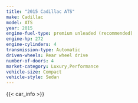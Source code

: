 ```yaml
---
title: "2015 Cadillac ATS"
make: Cadillac
model: ATS
year: 2015
engine-fuel-type: premium unleaded (recommended)
engine-hp: 272
engine-cylinders: 4
transmission-type: Automatic
driven-wheels: Rear wheel drive
number-of-doors: 4
market-category: Luxury,Performance
vehicle-size: Compact
vehicle-style: Sedan
---
```


{{< car_info >}}
